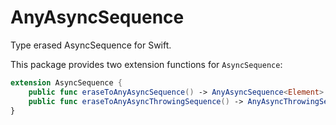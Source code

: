 # AnyAsyncSequence

Type erased AsyncSequence for Swift.

This package provides two extension functions for `AsyncSequence`:

```swift
extension AsyncSequence {
    public func eraseToAnyAsyncSequence() -> AnyAsyncSequence<Element>
    public func eraseToAnyAsyncThrowingSequence() -> AnyAsyncThrowingSequence<Element>
}
```

